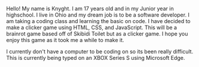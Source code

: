 Hello! My name is Knyght. 
I am 17 years old and in my Junior year in highschool. 
I live in Ohio and my dream job is to be a software developer.
I am taking a coding class and learning the basic on code. I have decided to make a clicker game using HTML, CSS, and JavaScript.
This will be a brainrot game based off of Skibidi Toilet but as a clicker game. 
I hope you enjoy this game as it took me a while to make it. 

I currently don't have a computer to be coding on so its been really difficult. 
This is currently being typed on an XBOX Series S using Microsoft Edge.
